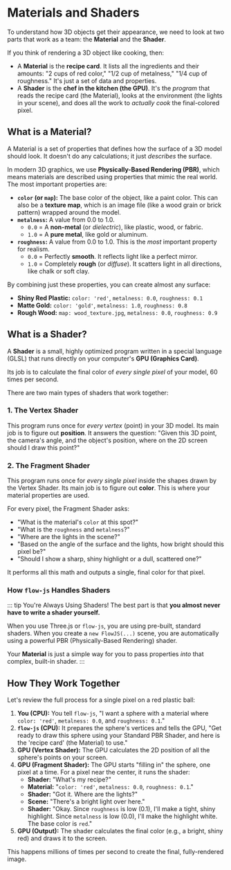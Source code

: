 # Materials and Shaders

To understand how 3D objects get their appearance, we need to look at two parts that work as a team: the **Material** and the **Shader**.

If you think of rendering a 3D object like cooking, then:
* A **Material** is the **recipe card**. It lists all the ingredients and their amounts: "2 cups of red color," "1/2 cup of metalness," "1/4 cup of roughness." It's just a set of data and properties.
* A **Shader** is the **chef in the kitchen (the GPU)**. It's the *program* that reads the recipe card (the Material), looks at the environment (the lights in your scene), and does all the work to *actually cook* the final-colored pixel.

## What is a Material?

A Material is a set of properties that defines how the surface of a 3D model should look. It doesn't do any calculations; it just *describes* the surface.

In modern 3D graphics, we use **Physically-Based Rendering (PBR)**, which means materials are described using properties that mimic the real world. The most important properties are:

* **`color` (or `map`):** The base color of the object, like a paint color. This can also be a **texture map**, which is an image file (like a wood grain or brick pattern) wrapped around the model.
* **`metalness`:** A value from 0.0 to 1.0.
    * `0.0` = A **non-metal** (or *dielectric*), like plastic, wood, or fabric.
    * `1.0` = A **pure metal**, like gold or aluminum.
* **`roughness`:** A value from 0.0 to 1.0. This is the *most* important property for realism.
    * `0.0` = Perfectly **smooth**. It reflects light like a perfect mirror.
    * `1.0` = Completely **rough** (or *diffuse*). It scatters light in all directions, like chalk or soft clay.



By combining just these properties, you can create almost any surface:
* **Shiny Red Plastic:** `color: 'red'`, `metalness: 0.0`, `roughness: 0.1`
* **Matte Gold:** `color: 'gold'`, `metalness: 1.0`, `roughness: 0.8`
* **Rough Wood:** `map: wood_texture.jpg`, `metalness: 0.0`, `roughness: 0.9`


## What is a Shader?

A **Shader** is a small, highly optimized program written in a special language (GLSL) that runs directly on your computer's **GPU (Graphics Card)**.

Its job is to calculate the final color of *every single pixel* of your model, 60 times per second.

There are two main types of shaders that work together:

### 1. The Vertex Shader
This program runs once for *every vertex* (point) in your 3D model. Its main job is to figure out **position**. It answers the question: "Given this 3D point, the camera's angle, and the object's position, where on the 2D screen should I draw this point?"

### 2. The Fragment Shader
This program runs once for *every single pixel* inside the shapes drawn by the Vertex Shader. Its main job is to figure out **color**. This is where your material properties are used.

For every pixel, the Fragment Shader asks:
* "What is the material's `color` at this spot?"
* "What is the `roughness` and `metalness`?"
* "Where are the lights in the scene?"
* "Based on the angle of the surface and the lights, how bright should this pixel be?"
* "Should I show a sharp, shiny highlight or a dull, scattered one?"

It performs all this math and outputs a single, final color for that pixel.

### How `flow-js` Handles Shaders

::: tip You're Always Using Shaders!
The best part is that **you almost never have to write a shader yourself.**

When you use Three.js or `flow-js`, you are using pre-built, standard shaders. When you create a `new FlowJS(...)` scene, you are automatically using a powerful PBR (Physically-Based Rendering) shader.

Your **Material** is just a simple way for you to pass properties *into* that complex, built-in shader.
:::

## How They Work Together

Let's review the full process for a single pixel on a red plastic ball:

1.  **You (CPU):** You tell `flow-js`, "I want a sphere with a material where `color: 'red'`, `metalness: 0.0`, and `roughness: 0.1`."
2.  **`flow-js` (CPU):** It prepares the sphere's vertices and tells the GPU, "Get ready to draw this sphere using your Standard PBR Shader, and here is the 'recipe card' (the Material) to use."
3.  **GPU (Vertex Shader):** The GPU calculates the 2D position of all the sphere's points on your screen.
4.  **GPU (Fragment Shader):** The GPU starts "filling in" the sphere, one pixel at a time. For a pixel near the center, it runs the shader:
    * **Shader:** "What's my recipe?"
    * **Material:** "`color: 'red'`, `metalness: 0.0`, `roughness: 0.1`."
    * **Shader:** "Got it. Where are the lights?"
    * **Scene:** "There's a bright light over here."
    * **Shader:** "Okay. Since `roughness` is low (0.1), I'll make a tight, shiny highlight. Since `metalness` is low (0.0), I'll make the highlight white. The base color is `red`."
5.  **GPU (Output):** The shader calculates the final color (e.g., a bright, shiny red) and draws it to the screen.

This happens millions of times per second to create the final, fully-rendered image.